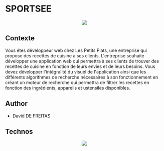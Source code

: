 # SPORTSEE

<p align="center">
  <img src="https://user.oc-static.com/upload/2020/08/18/15977560509272_logo%20%285%29.png">
</p>

## Contexte

Vous êtes développeur web chez Les Petits Plats, une entreprise qui propose des recettes de cuisine à ses clients. L'entreprise souhaite développer une application web qui permettra à ses clients de trouver des recettes de cuisine en fonction de leurs envies et de leurs besoins.
Vous devez développer l'intégralité du visuel de l'application ainsi que les différents algorithmes de recherche nécessaires à son fonctionnement en créant un moteur de recherche qui permettra de filtrer les recettes en fonction des ingrédients, appareils et ustensiles disponibles.

## Author

- David DE FREITAS

## Technos

<p align="center">
  <a href="https://skillicons.dev">
    <img src="https://skillicons.dev/icons?i=bootstrap,css,figma,github,html,js" />
  </a>
</p>
